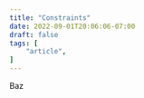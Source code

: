 ```yaml
---
title: "Constraints"
date: 2022-09-01T20:06:06-07:00
draft: false
tags: [
    "article",
]
---
```


Baz
